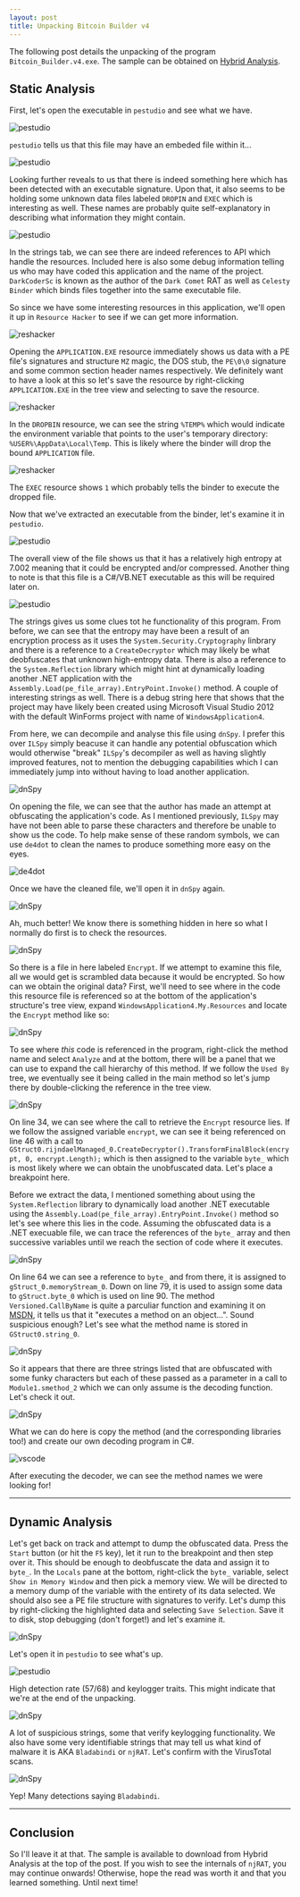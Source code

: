 ```yaml
---
layout: post
title: Unpacking Bitcoin Builder v4
---
```


The following post details the unpacking of the program `Bitcoin_Builder.v4.exe`. The sample can be obtained on [Hybrid Analysis](https://www.hybrid-analysis.com/sample/9d4ba009a5dd353d2177e32dbcbb525738e1f6d001bccc470576b90b0303975a?environmentId=100).

## Static Analysis

First, let's open the executable in `pestudio` and see what we have.

![pestudio](/images/2018-01-17-Bitcoin-Builder-v4/Windows%207%20x64%20Malnalysis-2018-01-17-14-54-50.png)

`pestudio` tells us that this file may have an embeded file within it...

![pestudio](/images/2018-01-17-Bitcoin-Builder-v4/Windows%207%20x64%20Malnalysis-2018-01-17-15-03-13.png)

Looking further reveals to us that there is indeed something here which has been detected with an executable signature. Upon that, it also seems to be holding some unknown data files labeled `DROPIN` and `EXEC` which is interesting as well. These names are probably quite self-explanatory in describing what information they might contain.

![pestudio](/images/2018-01-17-Bitcoin-Builder-v4/Windows%207%20x64%20Malnalysis-2018-01-17-15-03-45.png)

In the strings tab, we can see there are indeed references to API which handle the resources. Included here is also some debug information telling us who may have coded this application and the name of the project. `DarkCoderSc` is known as the author of the `Dark Comet` RAT as well as `Celesty Binder` which binds files together into the same executable file.

So since we have some interesting resources in this application, we'll open it up in `Resource Hacker` to see if we can get more information.

![reshacker](/images/2018-01-17-Bitcoin-Builder-v4/Windows%207%20x64%20Malnalysis-2018-01-17-15-15-53.png)

Opening the `APPLICATION.EXE` resource immediately shows us data with a PE file's signatures and structure `MZ` magic, the DOS stub, the `PE\0\0` signature and some common section header names respectively. We definitely want to have a look at this so let's save the resource by right-clicking `APPLICATION.EXE` in the tree view and selecting to save the resource.

![reshacker](/images/2018-01-17-Bitcoin-Builder-v4/Windows%207%20x64%20Malnalysis-2018-01-17-15-15-57.png)

In the `DROPBIN` resource, we can see the string `%TEMP%` which would indicate the environment variable that points to the user's temporary directory: `%USER%\AppData\Local\Temp`. This is likely where the binder will drop the bound `APPLICATION` file.

![reshacker](/images/2018-01-17-Bitcoin-Builder-v4/Windows%207%20x64%20Malnalysis-2018-01-17-15-16-01.png)

The `EXEC` resource shows `1` which probably tells the binder to execute the dropped file.

Now that we've extracted an executable from the binder, let's examine it in `pestudio`.

![pestudio](/images/2018-01-17-Bitcoin-Builder-v4/Windows%207%20x64%20Malnalysis-2018-01-17-15-28-50.png)

The overall view of the file shows us that it has a relatively high entropy at 7.002 meaning that it could be encrypted and/or compressed. Another thing to note is that this file is a C#/VB.NET executable as this will be required later on.

![pestudio](/images/2018-01-17-Bitcoin-Builder-v4/Windows%207%20x64%20Malnalysis-2018-01-17-15-28-28.png)

The strings gives us some clues tot he functionality of this program. From before, we can see that the entropy may have been a result of an encryption process as it uses the `System.Security.Cryptography` linbrary and there is a reference to a `CreateDecryptor` which may likely be what deobfuscates that unknown high-entropy data. There is also a reference to the `System.Reflection` library which might hint at dynamically loading another .NET application with the `Assembly.Load(pe_file_array).EntryPoint.Invoke()` method.
A couple of interesting strings as well. There is a debug string here that shows that the project may have likely been created using Microsoft Visual Studio 2012 with the default WinForms project with name of `WindowsApplication4`.

From here, we can decompile and analyse this file using `dnSpy`. I prefer this over `ILSpy` simply beacuse it can handle any potential obfuscation which would otherwise "break" `ILSpy`'s decompiler as well as having slightly improved features, not to mention the debugging capabilities which I can immediately jump into without having to load another application.

![dnSpy](/images/2018-01-17-Bitcoin-Builder-v4/Windows%207%20x64%20Malnalysis-2018-01-17-16-14-30.png)

On opening the file, we can see that the author has made an attempt at obfuscating the application's code. As I mentioned previously, `ILSpy` may have not been able to parse these characters and therefore be unable to show us the code. To help make sense of these random symbols, we can use `de4dot` to clean the names to produce something more easy on the eyes.

![de4dot](/images/2018-01-17-Bitcoin-Builder-v4/Windows%207%20x64%20Malnalysis-2018-01-17-16-16-47.png)

Once we have the cleaned file, we'll open it in `dnSpy` again.

![dnSpy](/images/2018-01-17-Bitcoin-Builder-v4/Windows%207%20x64%20Malnalysis-2018-01-17-16-16-03.png)

Ah, much better! We know there is something hidden in here so what I normally do first is to check the resources.

![dnSpy](/images/2018-01-17-Bitcoin-Builder-v4/Windows%207%20x64%20Malnalysis-2018-01-17-16-23-56.png)

So there is a file in here labeled `Encrypt`. If we attempt to examine this file, all we would get is scrambled data because it would be encrypted. So how can we obtain the original data? First, we'll need to see where in the code this resource file is referenced so at the bottom of the application's structure's tree view, expand `WindowsApplication4.My.Resources` and locate the `Encrypt` method like so:

![dnSpy](/images/2018-01-17-Bitcoin-Builder-v4/Windows%207%20x64%20Malnalysis-2018-01-17-16-24-20.png)

To see where _this_ code is referenced in the program, right-click the method name and select `Analyze` and at the bottom, there will be a panel that we can use to expand the call hierarchy of this method. If we follow the `Used By` tree, we eventually see it being called in the main method so let's jump there by double-clicking the reference in the tree view.

![dnSpy](/images/2018-01-17-Bitcoin-Builder-v4/Windows%207%20x64%20Malnalysis-2018-01-17-16-24-53.png)

On line 34, we can see where the call to retrieve the `Encrypt` resource lies. If we follow the assigned variable `encrypt`, we can see it being referenced on line 46 with a call to `GStruct0.rijndaelManaged_0.CreateDecryptor().TransformFinalBlock(encrypt, 0, encrypt.Length);` which is then assigned to the variable `byte_` which is most likely where we can obtain the unobfuscated data. Let's place a breakpoint here.

Before we extract the data, I mentioned something about using the `System.Reflection` library to dynamically load another .NET executable using the `Assembly.Load(pe_file_array).EntryPoint.Invoke()` method so let's see where this lies in the code. Assuming the obfuscated data is a .NET execuable file, we can trace the references of the `byte_` array and then successive variables until we reach the section of code where it executes.

![dnSpy](/images/2018-01-17-Bitcoin-Builder-v4/Windows%207%20x64%20Malnalysis-2018-01-17-17-07-04.png)

On line 64 we can see a reference to `byte_` and from there, it is assigned to `gStruct_0.memoryStream_0`. Down on line 79, it is used to assign some data to `gStruct.byte_0` which is used on line 90. The method `Versioned.CallByName` is quite a parculiar function and examining it on [MSDN](https://msdn.microsoft.com/en-us/library/microsoft.visualbasic.compilerservices.versioned.callbyname(v=vs.110).aspx), it tells us that it "executes a method on an object...". Sound suspicious enough? Let's see what the method name is stored in `GStruct0.string_0`.

![dnSpy](/images/2018-01-17-Bitcoin-Builder-v4/Windows%207%20x64%20Malnalysis-2018-01-17-17-15-18.png)

So it appears that there are three strings listed that are obfuscated with some funky characters but each of these passed as a parameter in a call to `Module1.smethod_2` which we can only assume is the decoding function. Let's check it out.

![dnSpy](/images/2018-01-17-Bitcoin-Builder-v4/Windows%207%20x64%20Malnalysis-2018-01-17-17-24-39.png)

What we can do here is copy the method (and the corresponding libraries too!) and create our own decoding program in C#.

![vscode](/images/2018-01-17-Bitcoin-Builder-v4/Screenshot%20from%202018-01-17%2017-33-34.png)

After executing the decoder, we can see the method names we were looking for!

----

## Dynamic Analysis

Let's get back on track and attempt to dump the obfuscated data. Press the `Start` button (or hit the `F5` key), let it run to the breakpoint and then step over it. This should be enough to deobfuscate the data and assign it to `byte_`. In the `Locals` pane at the bottom, right-click the `byte_` variable, select `Show in Memory Window` and then pick a memory view. We will be directed to a memory dump of the variable with the entirety of its data selected. We should also see a PE file structure with signatures to verify. Let's dump this by right-clicking the highlighted data and selecting `Save Selection`. Save it to disk, stop debugging (don't forget!) and let's examine it.

![dnSpy](/images/2018-01-17-Bitcoin-Builder-v4/Windows%207%20x64%20Malnalysis-2018-01-17-17-42-47.png)

Let's open it in `pestudio` to see what's up.

![pestudio](/images/2018-01-17-Bitcoin-Builder-v4/Windows%207%20x64%20Malnalysis-2018-01-17-17-43-42.png)

High detection rate (57/68) and keylogger traits. This might indicate that we're at the end of the unpacking.

![dnSpy](/images/2018-01-17-Bitcoin-Builder-v4/Windows%207%20x64%20Malnalysis-2018-01-17-17-44-13.png)

A lot of suspicious strings, some that verify keylogging functionality. We also have some very identifiable strings that may tell us what kind of malware it is AKA `Bladabindi` or `njRAT`. Let's confirm with the VirusTotal scans.

![dnSpy](/images/2018-01-17-Bitcoin-Builder-v4/Windows%207%20x64%20Malnalysis-2018-01-17-17-44-18.png)

Yep! Many detections saying `Bladabindi`.

----

## Conclusion

So I'll leave it at that. The sample is available to download from Hybrid Analysis at the top of the post. If you wish to see the internals of `njRAT`, you may continue onwards! Otherwise, hope the read was worth it and that you learned something. Until next time!
